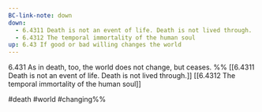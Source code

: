 ```yaml
---
BC-link-note: down
down:
  - 6.4311 Death is not an event of life. Death is not lived through.
  - 6.4312 The temporal immortality of the human soul
up: 6.43 If good or bad willing changes the world
---
```

6.431 As in death, too, the world does not change, but ceases.
%%
[[6.4311 Death is not an event of life. Death is not lived through.]]
[[6.4312 The temporal immortality of the human soul]]

#death #world #changing%%